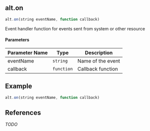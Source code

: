 [//]: # (version=594a112a836ebac5ad250b9bff6e3c540c53fb40957a616200ce3d005bd5bff8)

## alt.on

```js
alt.on(string eventName, function callback)
```

Event handler function for events sent from system or other resource

#### Parameters
| Parameter Name | Type | Description |
| -------------- | ----------- | ----------- |
| eventName | `string` | Name of the event |
| callback | `function` | Callback function |

## Example

```js
alt.on(string eventName, function callback)
```

## References

*TODO*